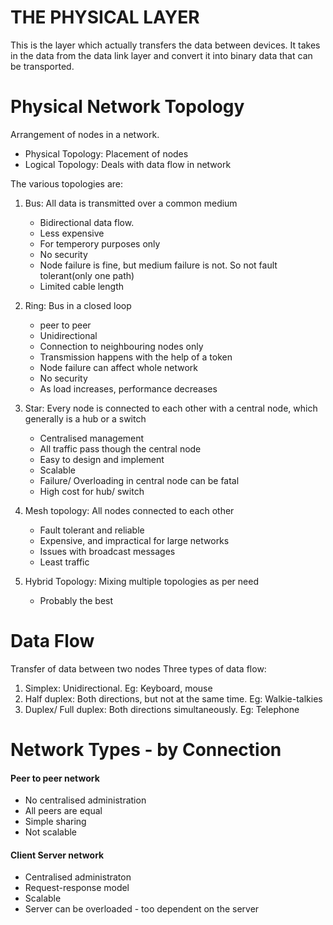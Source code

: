 # THE PHYSICAL LAYER
This is the layer which actually transfers the data between devices. It takes in the data from the data link layer and convert it into binary data that can be transported.

# Physical Network Topology
Arrangement of nodes in a network.
 - Physical Topology: Placement of nodes
 - Logical Topology: Deals with data flow in network

The various topologies are:
 1. Bus: All data is transmitted over a common medium
    - Bidirectional data flow.  
    - Less expensive
    - For temperory purposes only
    - No security
    - Node failure is fine, but medium failure is not. So not fault tolerant(only one path)
    - Limited cable length

 2. Ring: Bus in a closed loop
    - peer to peer
    - Unidirectional
    - Connection to neighbouring nodes only
    - Transmission happens with the help of a token
    - Node failure can affect whole network
    - No security
    - As load increases, performance decreases

 3. Star: Every node is connected to each other with a central node, which generally is a hub or a switch
    - Centralised management
    - All traffic pass though the central node
    - Easy to design and implement
    - Scalable
    - Failure/ Overloading in central node can be fatal
    - High cost for hub/ switch

 4. Mesh topology: All nodes connected to each other
    - Fault tolerant and reliable
    - Expensive, and impractical for large networks
    - Issues with broadcast messages
    - Least traffic

 5. Hybrid Topology: Mixing multiple topologies as per need
    - Probably the best

# Data Flow 
Transfer of data between two nodes
Three types of data flow:
1. Simplex: Unidirectional. Eg: Keyboard, mouse
2. Half duplex: Both directions, but not at the same time. Eg: Walkie-talkies
3. Duplex/ Full duplex: Both directions simultaneously. Eg: Telephone

# Network Types - by Connection

#### Peer to peer network
- No centralised administration
- All peers are equal 
- Simple sharing
- Not scalable

#### Client Server network
- Centralised administraton
- Request-response model
- Scalable
- Server can be overloaded - too dependent on the server